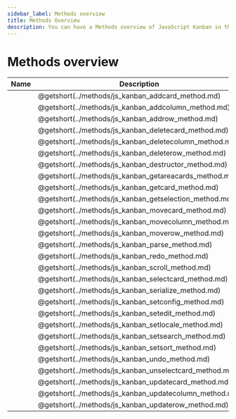 ```yaml
---
sidebar_label: Methods overview
title: Methods Overview
description: You can have a Methods overview of JavaScript Kanban in the documentation of the DHTMLX JavaScript Kanban library. Browse developer guides and API reference, try out code examples and live demos, and download a free 30-day evaluation version of DHTMLX Kanban.
---
```


# Methods overview

| Name                                                     | Description                                             |
| ---------------------------------------------------------| --------------------------------------------------------|
| [](../methods/js_kanban_addcard_method.md)               | @getshort(../methods/js_kanban_addcard_method.md)       |
| [](../methods/js_kanban_addcolumn_method.md)             | @getshort(../methods/js_kanban_addcolumn_method.md)     |
| [](../methods/js_kanban_addrow_method.md)                | @getshort(../methods/js_kanban_addrow_method.md)        |
| [](../methods/js_kanban_deletecard_method.md)            | @getshort(../methods/js_kanban_deletecard_method.md)    |
| [](../methods/js_kanban_deletecolumn_method.md)          | @getshort(../methods/js_kanban_deletecolumn_method.md)  |
| [](../methods/js_kanban_deleterow_method.md)             | @getshort(../methods/js_kanban_deleterow_method.md)     |
| [](../methods/js_kanban_destructor_method.md)            | @getshort(../methods/js_kanban_destructor_method.md)    |
| [](../methods/js_kanban_getareacards_method.md)          | @getshort(../methods/js_kanban_getareacards_method.md)  |
| [](../methods/js_kanban_getcard_method.md)               | @getshort(../methods/js_kanban_getcard_method.md)       |
| [](../methods/js_kanban_getselection_method.md)          | @getshort(../methods/js_kanban_getselection_method.md)  |
| [](../methods/js_kanban_movecard_method.md)              | @getshort(../methods/js_kanban_movecard_method.md)      |
| [](../methods/js_kanban_movecolumn_method.md)            | @getshort(../methods/js_kanban_movecolumn_method.md)    |
| [](../methods/js_kanban_moverow_method.md)               | @getshort(../methods/js_kanban_moverow_method.md)       |
| [](../methods/js_kanban_parse_method.md)                 | @getshort(../methods/js_kanban_parse_method.md)         |
| [](../methods/js_kanban_redo_method.md)                  | @getshort(../methods/js_kanban_redo_method.md)          |
| [](../methods/js_kanban_scroll_method.md)                | @getshort(../methods/js_kanban_scroll_method.md)        |
| [](../methods/js_kanban_selectcard_method.md)            | @getshort(../methods/js_kanban_selectcard_method.md)    |
| [](../methods/js_kanban_serialize_method.md)             | @getshort(../methods/js_kanban_serialize_method.md)     |
| [](../methods/js_kanban_setconfig_method.md)             | @getshort(../methods/js_kanban_setconfig_method.md)     |
| [](../methods/js_kanban_setedit_method.md)               | @getshort(../methods/js_kanban_setedit_method.md)       |
| [](../methods/js_kanban_setlocale_method.md)             | @getshort(../methods/js_kanban_setlocale_method.md)     |
| [](../methods/js_kanban_setsearch_method.md)             | @getshort(../methods/js_kanban_setsearch_method.md)     |
| [](../methods/js_kanban_setsort_method.md)               | @getshort(../methods/js_kanban_setsort_method.md)       |
| [](../methods/js_kanban_undo_method.md)                  | @getshort(../methods/js_kanban_undo_method.md)          |
| [](../methods/js_kanban_unselectcard_method.md)          | @getshort(../methods/js_kanban_unselectcard_method.md)  |
| [](../methods/js_kanban_updatecard_method.md)            | @getshort(../methods/js_kanban_updatecard_method.md)    |
| [](../methods/js_kanban_updatecolumn_method.md)          | @getshort(../methods/js_kanban_updatecolumn_method.md)  |
| [](../methods/js_kanban_updaterow_method.md)             | @getshort(../methods/js_kanban_updaterow_method.md)     |